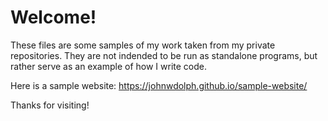 # Welcome!

These files are some samples of my work taken from my private repositories. They are not indended to be run as standalone programs, but rather serve as an example of how I write code.


Here is a sample website:
  https://johnwdolph.github.io/sample-website/

Thanks for visiting!
